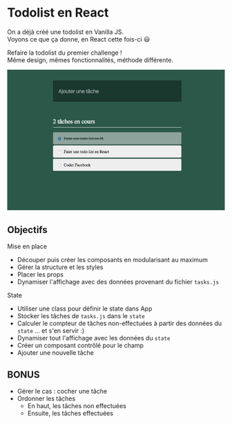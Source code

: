 # Todolist en React

On a déjà créé une todolist en Vanilla JS.  
Voyons ce que ça donne, en React cette fois-ci :smiley:

Refaire la todolist du premier challenge !  
Même design, mêmes fonctionnalités, méthode différente.

![todolist](resultat.png)

## Objectifs

Mise en place

- Découper puis créer les composants en modularisant au maximum
- Gérer la structure et les styles
- Placer les props
- Dynamiser l'affichage avec des données provenant du fichier `tasks.js`

State

- Utiliser une class pour définir le state dans App
- Stocker les tâches de `tasks.js` dans le `state`
- Calculer le compteur de tâches non-effectuées à partir des données du `state` ... et s'en servir :)
- Dynamiser tout l'affichage avec les données du `state`
- Créer un composant contrôlé pour le champ
- Ajouter une nouvelle tâche

## BONUS

- Gérer le cas : cocher une tâche
- Ordonner les tâches
  - En haut, les tâches non effectuées
  - Ensuite, les tâches effectuées
